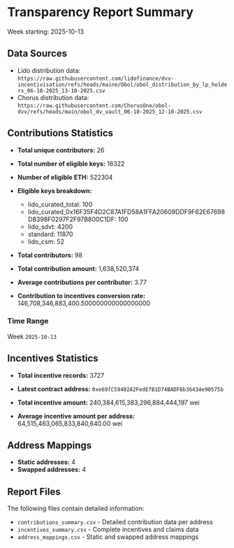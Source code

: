 # Transparency Report Summary
Week starting: 2025-10-13

## Data Sources
- Lido distribution data: `https://raw.githubusercontent.com/lidofinance/dvv-incentivisation/refs/heads/maine/Obol/obol_distribution_by_lp_holders_06-10-2025_13-10-2025.csv`
- Chorus distribution data: `https://raw.githubusercontent.com/ChorusOne/obol-dvv/refs/heads/main/obol_dv_vault_06-10-2025_12-10-2025.csv`

## Contributions Statistics
- **Total unique contributors:** 26
- **Total number of eligible keys:** 16322
- **Number of eligible ETH:** 522304

- **Eligible keys breakdown:**
  - lido_curated_total: 100
  - lido_curated_0x16F35F4D2C87A1FD58A1FFA20609DDF9F62E67698D8398F0297F2F97B800C1DF: 100
  - lido_sdvt: 4200
  - standard: 11870
  - lido_csm: 52

- **Total contributors:** 98
- **Total contribution amount:** 1,638,520,374
- **Average contributions per contributor:** 3.77
- **Contribution to incentives conversion rate:** 146,708,346,883,400.500000000000000000

### Time Range
Week `2025-10-13`

## Incentives Statistics
- **Total incentive records:** 3727
- **Latest contract address:** `0xe69fC59402A2FedEfB1D74BADF6b36434e90575b`

- **Total incentive amount:** 240,384,615,383,296,884,444,197 wei
- **Average incentive amount per address:** 64,515,463,065,833,840,640.00 wei

## Address Mappings
- **Static addresses:** 4
- **Swapped addresses:** 4

## Report Files
The following files contain detailed information:
- `contributions_summary.csv` - Detailed contribution data per address
- `incentives_summary.csv` - Complete incentives and claims data
- `address_mappings.csv` - Static and swapped address mappings